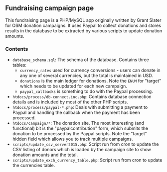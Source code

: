 ## Fundraising campaign page

This fundraising page is a PHP/MySQL app originally written by Grant Slater for OSM donation campaigns. It uses Paypal to collect donations and stores results in the database to be extracted by various scripts to update donation amounts.

### Contents
- `database_schema.sql`: The schema of the database. Contains three tables:
  - `currency_rates` used for currency conversions - users can donate in any one of several currencies, but the total is maintained in USD.
  - `donations` is the main ledger for donations. Note the `ENUM` for "target" which needs to be updated for each new campaign.
  - `paypal_callbacks` is something to do with the Paypal processing.
- `htdocs/process/db-connect.inc.php`: Contains database connection details and is included by most of the other PHP scripts.
- `htdocs/process/paypal-*.php`: Deals with submitting a payment to Paypal and handling the callback when the payment has been processed.
- `htdocs/campaign/*`: The donation site. The most interesting (and functional) bit is the "paypalcontribution" form, which submits the donation to be processed by the Paypal scripts. Note the "target" hidden field which allows you to track multiple campaigns.
- `scripts/update_csv_server2015.php`: Script run from cron to update the CSV listing of donors which is loaded by the campaign site to show donation amounts and the total.
- `scripts/update_exch_currency_table.php`: Script run from cron to update the currencies table.
